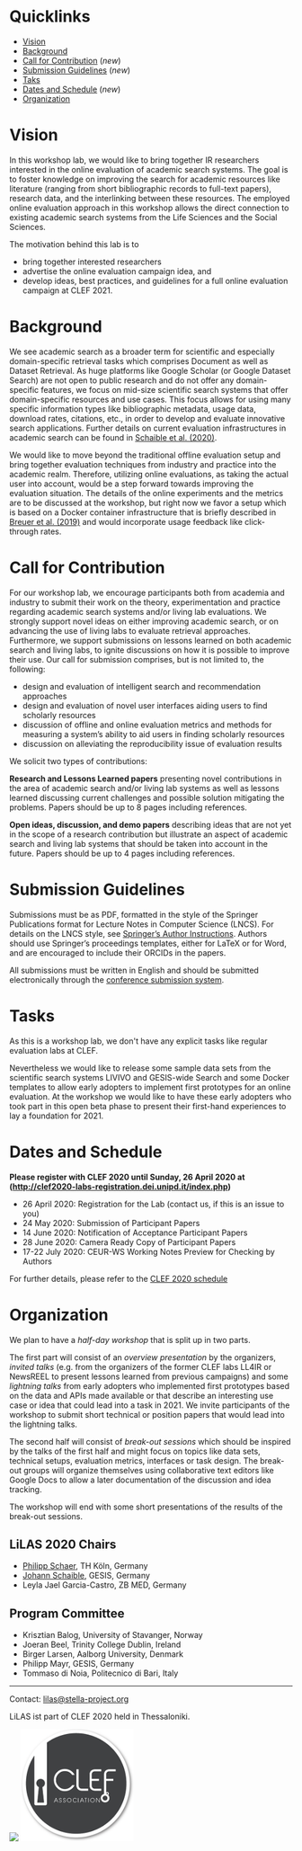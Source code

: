 # Quicklinks

* [Vision](#vision)
* [Background](#background)
* [Call for Contribution](#call-for-contribution) (*new*)
* [Submission Guidelines](#submission-guidelines) (*new*)
* [Taks](#tasks)
* [Dates and Schedule](#dates-and-schedule) (*new*)
* [Organization](#organization)

# Vision

In this workshop lab, we would like to bring together IR researchers interested in the online evaluation of academic search systems. The goal is to foster knowledge on improving the search for academic resources like literature (ranging from short bibliographic records to full-text papers), research data, and the interlinking between these resources. The employed online evaluation approach in this workshop allows the direct connection to existing academic search systems from the Life Sciences and the Social Sciences.

The motivation behind this lab is to 
- bring together interested researchers
- advertise the online evaluation campaign idea, and
- develop ideas, best practices, and guidelines for a full online evaluation campaign at CLEF 2021.

# Background

We see academic search as a broader term for scientific and especially domain-specific retrieval tasks which comprises Document as well as Dataset Retrieval.
As huge platforms like Google Scholar (or Google Dataset Search) are not open to public research and do not offer any domain-specific features, we focus on mid-size scientific search systems that offer domain-specific resources and use cases. This focus allows for using many specific information types like bibliographic metadata, usage data, download rates, citations, etc., in order to develop and evaluate innovative search applications. Further details on current evaluation infrastructures in academic search can be found in [Schaible et al. (2020)](http://link.springer.com/article/10.1007/s13222-020-00335-x).

We would like to move beyond the traditional offline evaluation setup and bring together evaluation techniques from industry and practice into the academic realm. Therefore, utilizing online evaluations, as taking the actual user into account, would be a step forward towards improving the evaluation situation.
The details of the online experiments and the metrics are to be discussed at the workshop, but right now we favor a setup which is based on a Docker container infrastructure that is briefly described in [Breuer et al. (2019)](http://ceur-ws.org/Vol-2409/position01.pdf) and would incorporate usage feedback like click-through rates.


# Call for Contribution

For our workshop lab, we encourage participants both from academia and industry to submit their work on the theory, experimentation and practice regarding academic search systems and/or living lab evaluations. We strongly support novel ideas on either improving academic search, or on advancing the use of living labs to evaluate retrieval approaches. Furthermore, we support submissions on lessons learned on both academic search and living labs, to ignite discussions on how it is possible to improve their use. Our call for submission comprises, but is not limited to, the following: 
- design and evaluation of intelligent search and recommendation approaches
- design and evaluation of novel user interfaces aiding users to find scholarly resources
- discussion of offline and online evaluation metrics and methods for measuring a system’s ability to aid users in finding scholarly resources 
- discussion on alleviating the reproducibility issue of evaluation results

  
We solicit two types of contributions:

__Research and Lessons Learned papers__ presenting novel contributions in the area of academic search and/or living lab systems as well as lessons learned discussing current challenges and possible solution mitigating the problems. Papers should be up to 8 pages including references.

__Open ideas, discussion, and demo papers__ describing ideas that are not yet in the scope of a research contribution but illustrate an aspect of academic search and living lab systems that should be taken into account in the future. Papers should be up to 4 pages including references.


# Submission Guidelines

Submissions must be as PDF, formatted in the style of the Springer Publications format for Lecture Notes in Computer Science (LNCS). For details on the LNCS style, see [Springer’s Author Instructions](https://www.springer.com/gp/computer-science/lncs/conference-proceedings-guidelines). Authors should use Springer’s proceedings templates, either for LaTeX or for Word, and are encouraged to include their ORCIDs in the papers. 

All submissions must be written in English and should be submitted electronically through the [conference submission system](https://www.easychair.org/conferences/?conf=clef2020).


# Tasks

As this is a workshop lab, we don't have any explicit tasks like regular evaluation labs at CLEF. 

Nevertheless we would like to release some sample data sets from the scientific search systems LIVIVO and GESIS-wide Search and some Docker templates to allow early adopters to implement first prototypes for an online evaluation. At the workshop we would like to have these early adopters who took part in this open beta phase to present their first-hand experiences to lay a foundation for 2021.


# Dates and Schedule
__Please register with CLEF 2020 until Sunday, 26 April 2020 at (http://clef2020-labs-registration.dei.unipd.it/index.php)__ 

* 26 April 2020: Registration for the Lab (contact us, if this is an issue to you)
* 24 May 2020: Submission of Participant Papers
* 14 June 2020: Notification of Acceptance Participant Papers
* 28 June 2020: Camera Ready Copy of Participant Papers 
* 17-22 July 2020: CEUR-WS Working Notes Preview for Checking by Authors

For further details, please refer to the [CLEF 2020 schedule](https://clef2020.clef-initiative.eu/index.php?page=Pages/schedule.html)


# Organization

We plan to have a *half-day workshop* that is split up in two parts. 

The first part will consist of an *overview presentation* by the organizers, *invited talks* (e.g. from the organizers of the former CLEF labs LL4IR or NewsREEL to present lessons learned from previous campaigns) and some *lightning talks* from early adopters who implemented first prototypes based on the data and APIs made available or that describe an interesting use case or idea that could lead into a task in 2021. We invite participants of the workshop to submit short technical or position papers that would lead into the lightning talks.

The second half will consist of *break-out sessions* which should be inspired by the talks of the first half and might focus on topics like data sets, technical setups, evaluation metrics, interfaces or task design. The break-out groups will organize themselves using collaborative text editors like Google Docs to allow a later documentation of the discussion and idea tracking.

The workshop will end with some short presentations of the results of the break-out sessions.

## LiLAS 2020 Chairs

- [Philipp Schaer](https://ir.web.th-koeln.de/people/philipp-schaer/), TH Köln, Germany
- [Johann Schaible](https://gesis.org/person/johann.schaible), GESIS, Germany
- Leyla Jael Garcia-Castro, ZB MED, Germany

## Program Committee 

- Krisztian Balog, University of Stavanger, Norway
- Joeran Beel, Trinity College Dublin, Ireland
- Birger Larsen, Aalborg University, Denmark
- Philipp Mayr, GESIS, Germany
- Tommaso di Noia, Politecnico di Bari, Italy
<!-- Needs to confirm - Ansgar Scherp, University of Essex, UK -->


---

Contact: <lilas@stella-project.org>

LiLAS ist part of CLEF 2020 held in Thessaloniki.

[<img src="clef2020_logo.png" height="200">](https://clef2020.clef-initiative.eu/)
[<img src="clef-association-logo.png" height="200">](https://www.clef-initiative.eu/)


